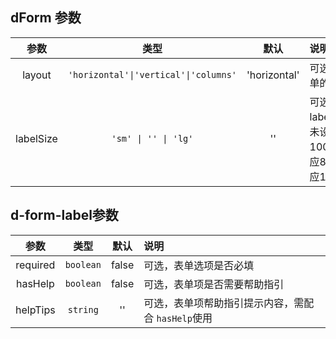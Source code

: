 ## dForm 参数

| 参数        | 类型          | 默认        |   说明                 |
| :---------: | :----------: | :---------: | :------------------------------------------|
| layout        | `'horizontal'\|'vertical'\|'columns'`       |  'horizontal'  | 可选，设置表单的排列方式 |
| labelSize        |   `'sm' \| '' \| 'lg'`    | ''     | 可选，设置label的占宽，未设置默认为100px,'sm'对应80px,'lg'对应150px|

## d-form-label参数

| 参数        | 类型          | 默认        |   说明                 |
| :---------: | :----------: | :---------: | :------------------------------------------|
| required        | `boolean`       | false      | 可选，表单选项是否必填 |
| hasHelp        | `boolean`       | false      | 可选，表单项是否需要帮助指引 |
| helpTips        | `string`       | ''      | 可选，表单项帮助指引提示内容，需配合 `hasHelp`使用 |
